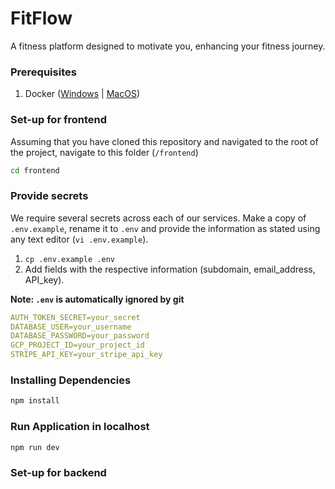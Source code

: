 # FitFlow
A fitness platform designed to motivate you, enhancing your fitness journey.

### Prerequisites
1. Docker ([Windows](https://docs.docker.com/desktop/install/windows-install/) | [MacOS](https://docs.docker.com/desktop/install/mac-install/))

### Set-up for frontend

Assuming that you have cloned this repository and navigated to the root of the project, navigate to this folder (`/frontend`)

```bash
cd frontend
```

### Provide secrets

We require several secrets across each of our services.
Make a copy of `.env.example`, rename it to `.env` and provide the information as stated using any text editor (`vi .env.example`).

1. `cp .env.example .env`
2. Add fields with the respective information (subdomain, email_address, API_key).

**Note: `.env` is automatically ignored by git**

```yaml
AUTH_TOKEN_SECRET=your_secret
DATABASE_USER=your_username
DATABASE_PASSWORD=your_password
GCP_PROJECT_ID=your_project_id
STRIPE_API_KEY=your_stripe_api_key
```

### Installing Dependencies

```sh
npm install
```


### Run Application in localhost

```sh
npm run dev
```

### Set-up for backend